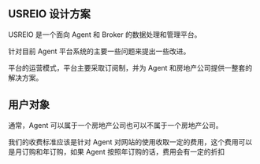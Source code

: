 ## USREIO 设计方案

USREIO 是一个面向 Agent 和 Broker 的数据处理和管理平台。

针对目前 Agent 平台系统的主要一些问题来提出一些改进。

平台的运营模式，平台主要采取订阅制，并为 Agent 和房地产公司提供一整套的解决方案。

## 用户对象
通常，Agent 可以属于一个房地产公司也可以不属于一个房地产公司。

我们的收费标准应该是针对 Agent 对网站的使用收取一定的费用，这个费用可以是月订购和年订购，如果 Agent 按照年订购的话，费用会有一定的折扣